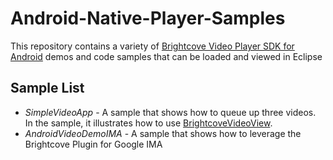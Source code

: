 Android-Native-Player-Samples
=============================

This repository contains a variety of [Brightcove Video Player SDK for Android](http://support.brightcove.com/en/video-cloud/docs/brightcove-video-cloud-player-sdk-android) demos and code samples that can be loaded and viewed in Eclipse

Sample List
-----------
+ _SimpleVideoApp_ - A sample that shows how to queue up three videos.  In the sample, it illustrates how to use [BrightcoveVideoView](http://docs.brightcove.com/en/android-pdk-docs-2.0.0/com/brightcove/player/view/BrightcoveVideoView.html). 
+ _AndroidVideoDemoIMA_ - A sample that shows how to leverage the Brightcove Plugin for Google IMA 
